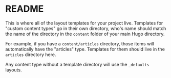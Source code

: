 # README

This is where all of the layout templates for your project live. Templates for "custom content types" go in their own directory, who's name should match the name of the directory in the `content` folder of your main Hugo directory.

For example, if you have a `content/articles` directory, those items will automatically have the "articles" type. Templates for them should live in the `articles` directory here.

Any content type without a template directory will use the `_defaults` layouts.